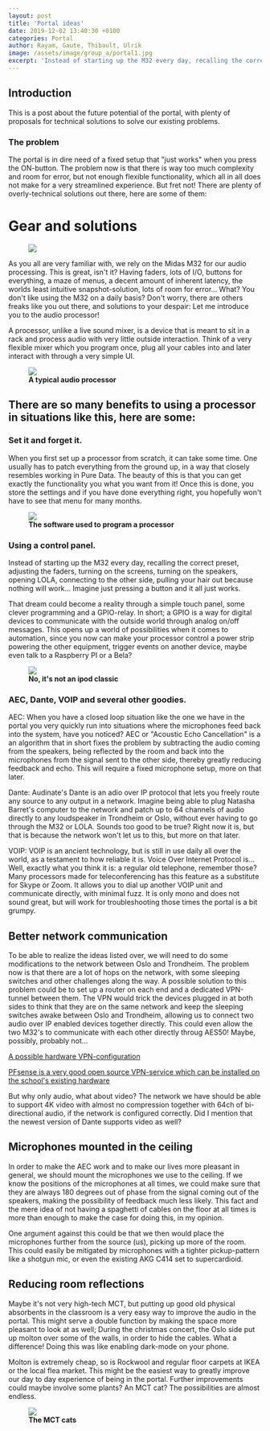 ```yaml
---
layout: post
title: 'Portal ideas'
date: 2019-12-02 13:40:30 +0100
categories: Portal
author: Rayam, Gaute, Thibault, Ulrik
image: /assets/image/group_a/portal1.jpg
excerpt: 'Instead of starting up the M32 every day, recalling the correct preset, adjusting the faders, turning on the screens, turning on the speakers, opening LOLA, connecting to the other side, pulling your hair out because nothing will work... Imagine just pressing a button and it all just works. '
---
```


## Introduction

This is a post about the future potential of the portal, with plenty of proposals for technical solutions to solve our existing problems.


### The problem
The portal is in dire need of a fixed setup that "just works" when you press the ON-button. The problem now is that there is way too much complexity and room for error, but not enough flexible functionality, which all in all does not make for a very streamlined experience. But fret not! There are plenty of overly-technical solutions out there, here are some of them:

# Gear and solutions
<figure>
<img src="https://drive.google.com/uc?export=view&amp;id=1-oytTKBDtcU7UkBodPdHfZXqe1lCHGZM" align="center" />
<figcaption><strong>   </strong></figcaption>
</figure>

As you all are very familiar with, we rely on the Midas M32 for our audio processing. This is great, isn't it? Having faders, lots of I/O, buttons for everything, a maze of menus, a decent amount of inherent latency, the worlds least intuitive snapshot-solution, lots of room for error... What? You don't like using the M32 on a daily basis? Don't worry, there are others freaks like you out there, and solutions to your despair: Let me introduce you to the audio processor! 

A processor, unlike a live sound mixer, is a device that is meant to sit in a rack and process audio with very little outside interaction. Think of a very flexible mixer which you program once, plug all your cables into and later interact with through a very simple UI.

<figure>
<img src="/assets/image/group_a/tesira.jpg" align="center" />
<figcaption><strong> A typical audio processor </strong></figcaption>
</figure>

## There are so many benefits to using a processor in situations like this, here are some:

### Set it and forget it.

When you first set up a processor from scratch, it can take some time. One usually has to patch everything from the ground up, in a way that closely resembles working in Pure Data. The beauty of this is that you can get exactly the functionality you what you want from it! Once this is done, you store the settings and if you have done everything right, you hopefully won't have to see that menu for many months.

<figure>
<img src="/assets/image/group_a/tesira_software.png" align="center" />
<figcaption><strong>The software used to program a processor</strong></figcaption>
</figure>

### Using a control panel.
Instead of starting up the M32 every day, recalling the correct preset, adjusting the faders, turning on the screens, turning on the speakers, opening LOLA, connecting to the other side, pulling your hair out because nothing will work... Imagine just pressing a button and it all just works.

That dream could become a reality through a simple touch panel, some clever programming and a GPIO-relay. In short; a GPIO is a way for digital devices to communicate with the outside world through analog on/off messages. This opens up a world of possibilities when it comes to automation, since you now can make your processor control a power strip powering the other equipment, trigger events on another device, maybe even talk to a Raspberry PI or a Bela?

<figure>
<img src="/assets/image/group_a/biamp_controller.png" align="center" />
<figcaption><strong>No, it's not an ipod classic</strong></figcaption>
</figure>


### AEC, Dante, VOIP and several other goodies.
AEC: When you have a closed loop situation like the one we have in the portal you very quickly run into situations where the microphones feed back into the system, have you noticed? AEC or "Acoustic Echo Cancellation" is a an algorithm that in short fixes the problem by subtracting the audio coming from the speakers, being reflected by the room and back into the microphones from the signal sent to the other side, thereby greatly reducing feedback and echo. This will require a fixed microphone setup, more on that later.

Dante: Audinate's Dante is an adio over IP protocol that lets you freely route any source to any output in a network. Imagine being able to plug Natasha Barret's computer to the network and patch up to 64 channels of audio directly to any loudspeaker in Trondheim or Oslo, without ever having to go through the M32 or LOLA. Sounds too good to be true? Right now it is, but that is because the network won't let us to this, but more on that later.

VOIP: VOIP is an ancient technology, but is still in use daily all over the world, as a testament to how reliable it is. Voice Over Internet Protocol is... Well, exactly what you think it is: a regular old telephone, remember those?  Many processors made for teleconferencing has this feature as a substitute for Skype or Zoom. It allows you to dial up another VOIP unit and communicate directly, with minimal fuzz. It is only mono and does not sound great, but will work for troubleshooting those times the portal is a bit grumpy.

## Better network communication

To be able to realize the ideas listed over, we will need to do some modifications to the network between Oslo and Trondheim. The problem now is that there are a lot of hops on the network, with some sleeping switches and other challenges along the way. A possible solution to this problem could be to set up a router on each end and a dedicated VPN-tunnel between them. The VPN would trick the devices plugged in at both sides to think that they are on the same network and keep the sleeping switches awake between Oslo and Trondheim, allowing us to connect two audio over IP enabled devices together directly. This could even allow the two M32's to communicate with each other directly throug AES50! Maybe, possibly, probably not...

<a href="https://help.ubnt.com/hc/en-us/articles/115011377588-EdgeRouter-Route-Based-Site-to-Site-IPsec-VPN" target="_blank">A possible hardware VPN-configuration </a>

<a href="https://www.pfsense.org/" target="_blank"> PFsense is a very good open source VPN-service which can be installed on the school's existing hardware </a>

But why only audio, what about video?
The network we have should be able to support 4K video with almost no compression together with 64ch of bi-directional audio, if the network is configured correctly. Did I mention that the newest version of Dante supports video as well?


## Microphones mounted in the ceiling

In order to make the AEC work and to make our lives more pleasant in general, we should mount the microphones we use to the ceiling. If we know the positions of the microphones at all times, we could make sure that they are always 180 degrees out of phase from the signal coming out of the speakers, making the possibility of feedback much less likely. This fact and the mere idea of not having a spaghetti of cables on the floor at all times is more than enough to make the case for doing this, in my opinion.

One argument against this could be that we then would place the microphones further from the source (us), picking up more of the room. This could easily be mitigated by microphones with a tighter pickup-pattern like a shotgun mic, or even the existing AKG C414 set to supercardioid.

## Reducing room reflections

Maybe it's not very high-tech MCT, but putting up good old physical absorbents in the classroom is a very easy way to improve the audio in the portal. This might serve a double function by making the space more pleasant to look at as well; During the christmas concert, the Oslo side put up molton over some of the walls, in order to hide the cables. What a difference! Doing this was like enabling dark-mode on your phone.

Molton is extremely cheap, so is Rockwool and regular floor carpets at IKEA or the local flea market. This might be the easiest way to greatly improve our day to day experience of being in the portal. Further improvements could maybe involve some plants? An MCT cat? The possibilities are almost endless.
<figure>
<img src="/assets/image/group_a/cat.jpg" align="center" />
<figcaption><strong>The MCT cats</strong></figcaption>
</figure>
